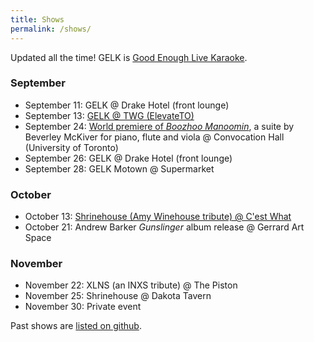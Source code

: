 ```yaml
---
title: Shows
permalink: /shows/
---
```


Updated all the time! GELK is [Good Enough Live Karaoke](http://www.goodenoughlivekaraoke.com).

### September
* September 11: GELK @ Drake Hotel (front lounge)
* September 13: [GELK @ TWG (ElevateTO)](https://www.facebook.com/events/280621905754305/)
* September 24: [World premiere of _Boozhoo Manoomin_](https://www.eventbrite.ca/e/water-is-life-but-many-cant-drink-it-tickets-36657481514), a suite by Beverley McKiver for piano, flute and viola @ Convocation Hall (University of Toronto)
* September 26: GELK @ Drake Hotel (front lounge)
* September 28: GELK Motown @ Supermarket

### October
* October 13: [Shrinehouse (Amy Winehouse tribute) @ C'est What](https://www.facebook.com/events/106617316689557/)
* October 21: Andrew Barker _Gunslinger_ album release @ Gerrard Art Space

### November
* November 22: XLNS (an INXS tribute) @ The Piston
* November 25: Shrinehouse @ Dakota Tavern
* November 30: Private event

Past shows are [listed on github](https://github.com/ruhee/show-archive/tree/master/raw).
